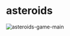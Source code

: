 
# asteroids

![asteroids-game-main](https://user-images.githubusercontent.com/29616144/177475871-9804d39d-afdc-4db3-bcb1-b924b0931214.jpg)



